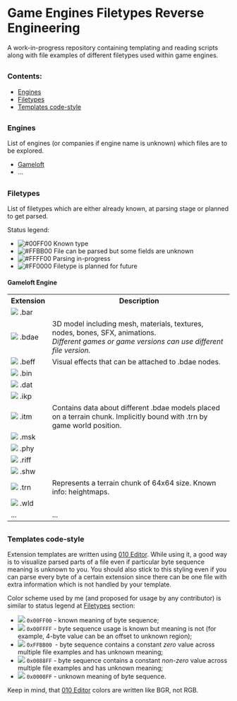 # Game Engines Filetypes Reverse Engineering

A work-in-progress repository containing templating and reading scripts along with file examples of different filetypes used within game engines.

##

### Contents:

* [Engines](#engines)
* [Filetypes](#filetypes)
* [Templates code-style](#templates-code-style)

##

### Engines

List of engines (or companies if engine name is unknown) which files are to be explored.

* [Gameloft](#gameloft-engine)
* ...

##

### Filetypes

List of filetypes which are either already known, at parsing stage or planned to get parsed.

Status legend:

* ![#00FF00](https://placehold.it/15/00FF00/?text=+) Known type
* ![#FFBB00](https://placehold.it/15/FFBB00/?text=+) File can be parsed but some fields are unknown
* ![#FFFF00](https://placehold.it/15/FFFF00/?text=+) Parsing in-progress
* ![#FF0000](https://placehold.it/15/FF0000/?text=+) Filetype is planned for future

#### Gameloft Engine

<table>
  <tr>
    <th>Extension</th>
    <th>Description</th>
  </tr>
  <tr>
    <td><img src="https://placehold.it/15/FF0000/?text=+" /> .bar</td>
    <td></td>
  </tr>
  <tr>
  <td><img src="https://placehold.it/15/FFFF00/?text=+" /> <span class="">.bdae</span></td>
  <td>3D model including mesh, materials, textures, nodes, bones, SFX, animations.<br><i>Different games or game versions can use different file version.</i></td>
  </tr>
  <tr>
    <td><img src="https://placehold.it/15/FF0000/?text=+" /> .beff</td>
    <td>Visual effects that can be attached to .bdae nodes.</td>
  </tr>
  <tr>
    <td><img src="https://placehold.it/15/FF0000/?text=+" /> .bin</td>
    <td></td>
  </tr>
  <tr>
    <td><img src="https://placehold.it/15/FF0000/?text=+" /> .dat</td>
    <td></td>
  </tr>
  <tr>
    <td><img src="https://placehold.it/15/FF0000/?text=+" /> .ikp</td>
    <td></td>
  </tr>
  <tr>
    <td><img src="https://placehold.it/15/FFBB00/?text=+" /> .itm</td>
    <td>Contains data about different .bdae models placed on a terrain chunk. Implicitly bound with .trn by game world position.</td>
  </tr>
  <tr>
    <td><img src="https://placehold.it/15/FF0000/?text=+" /> .msk</td>
    <td></td>
  </tr>
  <tr>
    <td><img src="https://placehold.it/15/FF0000/?text=+" /> .phy</td>
    <td></td>
  </tr>
  <tr>
    <td><img src="https://placehold.it/15/FF0000/?text=+" /> .riff</td>
    <td></td>
  </tr>
  <tr>
    <td><img src="https://placehold.it/15/FF0000/?text=+" /> .shw</td>
    <td></td>
  </tr>
  <tr>
    <td><img src="https://placehold.it/15/FFFF00/?text=+" /> .trn</td>
    <td>Represents a terrain chunk of 64x64 size. Known info: heightmaps.</td>
  </tr>
  <tr>
    <td><img src="https://placehold.it/15/FF0000/?text=+" /> .wld</td>
    <td></td>
  </tr>
  <tr>
    <td>...</td>
    <td>...</td>
  </tr>
</table>

##

### Templates code-style

Extension templates are written using [010 Editor](https://www.sweetscape.com/010editor/). While using it, a good way is to visualize parsed parts of a file even if particular byte sequence meaning is unknown  to you. You should also stick to this styling even if you can parse every byte of a certain extension since there can be one file with extra information which is not handled by your template.

Color scheme used by me (and proposed for usage by any contributor) is similar to status legend at [Filetypes](#filetypes) section:

- ![](https://placehold.it/15/00FF00/?text=+) `0x00FF00` - known meaning of byte sequence;
- ![](https://placehold.it/15/FFFF00/?text=+) `0x00FFFF` - byte sequence usage is known but meaning is not (for example, 4-byte value can be an offset to unknown region);
- ![](https://placehold.it/15/00BBFF/?text=+) `0xFFBB00 `- byte sequence contains a constant *zero* value across multiple file examples and has unknown meaning;
- ![](https://placehold.it/15/FF8800/?text=+) `0x0088FF` - byte sequence contains a constant *non-zero* value across multiple file examples and has unknown meaning;
- ![](https://placehold.it/15/FF0000/?text=+) `0x0000FF` - unknown meaning of byte sequence.

Keep in mind, that [010 Editor](https://www.sweetscape.com/010editor/) colors are written like BGR, not RGB.
